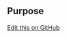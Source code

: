 ## Purpose

[Edit this on GitHub](https://github.com/wellcomecollection/wellcomecollection.org/edit/main/common/views/components/Body/README.md)
